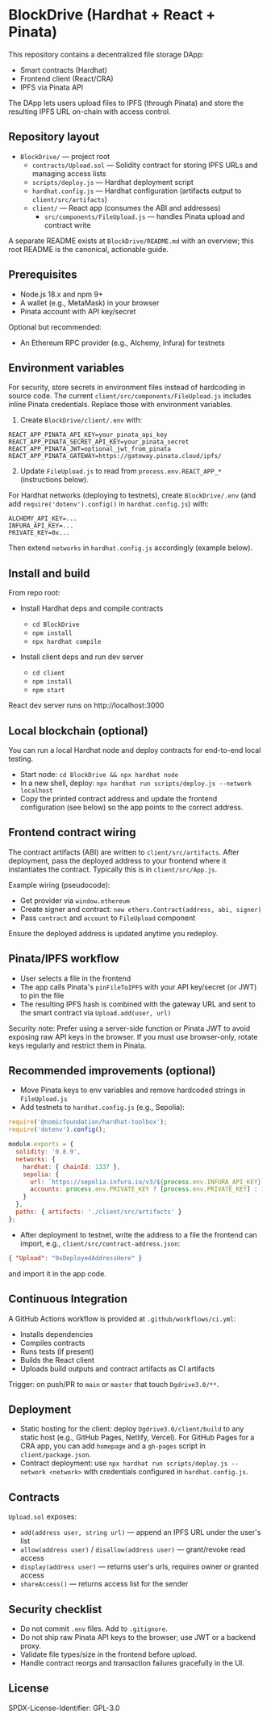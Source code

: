 # BlockDrive (Hardhat + React + Pinata)

This repository contains a decentralized file storage DApp:
- Smart contracts (Hardhat)
- Frontend client (React/CRA)
- IPFS via Pinata API

The DApp lets users upload files to IPFS (through Pinata) and store the resulting IPFS URL on-chain with access control.

## Repository layout

- `BlockDrive/` — project root
  - `contracts/Upload.sol` — Solidity contract for storing IPFS URLs and managing access lists
  - `scripts/deploy.js` — Hardhat deployment script
  - `hardhat.config.js` — Hardhat configuration (artifacts output to `client/src/artifacts`)
  - `client/` — React app (consumes the ABI and addresses)
    - `src/components/FileUpload.js` — handles Pinata upload and contract write

A separate README exists at `BlockDrive/README.md` with an overview; this root README is the canonical, actionable guide.

## Prerequisites

- Node.js 18.x and npm 9+
- A wallet (e.g., MetaMask) in your browser
- Pinata account with API key/secret

Optional but recommended:
- An Ethereum RPC provider (e.g., Alchemy, Infura) for testnets

## Environment variables

For security, store secrets in environment files instead of hardcoding in source code. The current `client/src/components/FileUpload.js` includes inline Pinata credentials. Replace those with environment variables.

1) Create `BlockDrive/client/.env` with:

```
REACT_APP_PINATA_API_KEY=your_pinata_api_key
REACT_APP_PINATA_SECRET_API_KEY=your_pinata_secret
REACT_APP_PINATA_JWT=optional_jwt_from_pinata
REACT_APP_PINATA_GATEWAY=https://gateway.pinata.cloud/ipfs/
```

2) Update `FileUpload.js` to read from `process.env.REACT_APP_*` (instructions below).

For Hardhat networks (deploying to testnets), create `BlockDrive/.env` (and add `require('dotenv').config()` in `hardhat.config.js`) with:

```
ALCHEMY_API_KEY=...
INFURA_API_KEY=...
PRIVATE_KEY=0x...
``` 

Then extend `networks` in `hardhat.config.js` accordingly (example below).

## Install and build

From repo root:

- Install Hardhat deps and compile contracts
  - `cd BlockDrive`
  - `npm install`
  - `npx hardhat compile`

- Install client deps and run dev server
  - `cd client`
  - `npm install`
  - `npm start`

React dev server runs on http://localhost:3000

## Local blockchain (optional)

You can run a local Hardhat node and deploy contracts for end-to-end local testing.

- Start node: `cd BlockDrive && npx hardhat node`
- In a new shell, deploy: `npx hardhat run scripts/deploy.js --network localhost`
- Copy the printed contract address and update the frontend configuration (see below) so the app points to the correct address.

## Frontend contract wiring

The contract artifacts (ABI) are written to `client/src/artifacts`. After deployment, pass the deployed address to your frontend where it instantiates the contract. Typically this is in `client/src/App.js`.

Example wiring (pseudocode):

- Get provider via `window.ethereum`
- Create signer and contract: `new ethers.Contract(address, abi, signer)`
- Pass `contract` and `account` to `FileUpload` component

Ensure the deployed address is updated anytime you redeploy.

## Pinata/IPFS workflow

- User selects a file in the frontend
- The app calls Pinata's `pinFileToIPFS` with your API key/secret (or JWT) to pin the file
- The resulting IPFS hash is combined with the gateway URL and sent to the smart contract via `Upload.add(user, url)`

Security note: Prefer using a server-side function or Pinata JWT to avoid exposing raw API keys in the browser. If you must use browser-only, rotate keys regularly and restrict them in Pinata.

## Recommended improvements (optional)

- Move Pinata keys to env variables and remove hardcoded strings in `FileUpload.js`
- Add testnets to `hardhat.config.js` (e.g., Sepolia):

```js
require('@nomicfoundation/hardhat-toolbox');
require('dotenv').config();

module.exports = {
  solidity: '0.8.9',
  networks: {
    hardhat: { chainId: 1337 },
    sepolia: {
      url: `https://sepolia.infura.io/v3/${process.env.INFURA_API_KEY}`,
      accounts: process.env.PRIVATE_KEY ? [process.env.PRIVATE_KEY] : []
    }
  },
  paths: { artifacts: './client/src/artifacts' }
};
```

- After deployment to testnet, write the address to a file the frontend can import, e.g., `client/src/contract-address.json`:

```json
{ "Upload": "0xDeployedAddressHere" }
```

and import it in the app code.

## Continuous Integration

A GitHub Actions workflow is provided at `.github/workflows/ci.yml`:
- Installs dependencies
- Compiles contracts
- Runs tests (if present)
- Builds the React client
- Uploads build outputs and contract artifacts as CI artifacts

Trigger: on push/PR to `main` or `master` that touch `Dgdrive3.0/**`.

## Deployment

- Static hosting for the client: deploy `Dgdrive3.0/client/build` to any static host (e.g., GitHub Pages, Netlify, Vercel). For GitHub Pages for a CRA app, you can add `homepage` and a `gh-pages` script in `client/package.json`.
- Contract deployment: use `npx hardhat run scripts/deploy.js --network <network>` with credentials configured in `hardhat.config.js`.

## Contracts

`Upload.sol` exposes:
- `add(address user, string url)` — append an IPFS URL under the user's list
- `allow(address user)` / `disallow(address user)` — grant/revoke read access
- `display(address user)` — returns user's urls, requires owner or granted access
- `shareAccess()` — returns access list for the sender

## Security checklist

- Do not commit `.env` files. Add to `.gitignore`.
- Do not ship raw Pinata API keys to the browser; use JWT or a backend proxy.
- Validate file types/size in the frontend before upload.
- Handle contract reorgs and transaction failures gracefully in the UI.

## License

SPDX-License-Identifier: GPL-3.0
